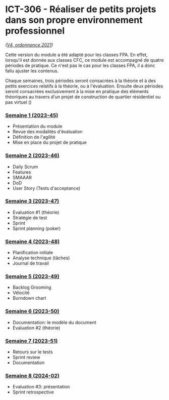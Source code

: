# ICT-306 - Réaliser de petits projets dans son propre environnement professionnel
_([V4, ordonnance 2021](https://www.modulbaukasten.ch/module/306/4/fr-FR?title=R%C3%A9aliser-de-petits-projets-dans-son-propre-environnement-professionnel))_

Cette version du module a été adapté pour les classes FPA. En effet, lorsqu'il est donnée aux classes CFC, ce module est accompagné de quatre périodes de pratique. Ce n'est pas le cas pour les classes FPA, il a donc fallu ajuster les contenus.

 Chaque semaines, trois périodes seront consacrées à la théorie et à des petits exercices relatifs à la théorie, ou à l'évaluation. Ensuite deux périodes seront consacrées exclusivement à la mise en pratique des éléments théoriques au travers d'un projet de construction de quartier résidentiel ou pas virtuel ()

### [Semaine 1 (2023-45)](Séquences/01.md)

- Présentation du module
- Revue des modalités d'évaluation
- Définition de l'agilité
- Mise en place du projet de pratique

### [Semaine 2 (2023-46)](Séquences/02.md)

- Daily Scrum
- Features
- SMAAAR
- DoD
- User Story (Tests d'acceptance)

### [Semaine 3 (2023-47)](Séquences/03.md)

- Evaluation #1 (théorie)
- Stratégie de test
- Sprint
- Sprint planning (poker)

### [Semaine 4 (2023-48)](Séquences/04.md)

- Planification initiale
- Analyse technique (tâches)
- Journal de travail

### [Semaine 5 (2023-49)](Séquences/05.md)

- Backlog Grooming
- Vélocité
- Burndown chart

### [Semaine 6 (2023-50)](Séquences/06.md)

- Documentation: le modèle du document
- Evaluation #2 (théorie)

### [Semaine 7 (2023-51)](Séquences/07.md)

- Retours sur le tests
- Sprint review
- Documentation

### [Semaine 8 (2024-02)](Séquences/08.md)

- Evaluation #3: présentation
- Sprint retrospective

